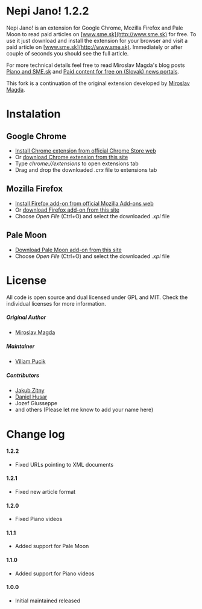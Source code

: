 Nepi Jano! 1.2.2
============

Nepi Jano! is an extension for Google Chrome, Mozilla Firefox and Pale Moon to read paid articles on [www.sme.sk](http://www.sme.sk) for free. To use it just download and install the extension for your browser and visit a paid article on [www.sme.sk](http://www.sme.sk). Immediately or after couple of seconds you should see the full article.

For more technical details feel free to read Miroslav Magda's blog posts [Piano and SME.sk](http://blog.ejci.net/2013/04/21/piano-and-sme-sk/) and [Paid content for free on (Slovak) news portals](http://blog.ejci.net/2013/05/19/paid-content-for-free-on-slovak-news-portals/).

This fork is a continuation of the original extension developed by [Miroslav Magda](https://github.com/ejci/nepi-jano).

# Instalation

## Google Chrome

* [Install Chrome extension from official Chrome Store web](https://chrome.google.com/webstore/detail/nepi-jano/dmiebaglkdeebobffhbomapifjjjjakj)
* Or [download Chrome extension from this site](https://github.com/viliampucik/nepi-jano/raw/master/releases/nepi-jano-1.2.2.crx)
* Type *chrome://extensions* to open extensions tab
* Drag and drop the downloaded *.crx* file to extensions tab

## Mozilla Firefox

* [Install Firefox add-on from official Mozilla Add-ons web](https://addons.mozilla.org/en-US/firefox/addon/nepi-jano/)
* Or [download Firefox add-on from this site](https://github.com/viliampucik/nepi-jano/raw/master/releases/nepi-jano-1.2.2.xpi)
* Choose *Open File* (Ctrl+O) and select the downloaded *.xpi*  file

## Pale Moon

* [Download Pale Moon add-on from this site](https://github.com/viliampucik/nepi-jano/raw/master/releases/nepi-jano-1.2.1.palemoon.xpi)
* Choose *Open File* (Ctrl+O) and select the downloaded *.xpi*  file

# License

All code is open source and dual licensed under GPL and MIT. Check the individual licenses for more information.

##### Original Author
* [Miroslav Magda](http://ejci.net)

##### Maintainer
* [Viliam Pucik](https://github.com/viliampucik)

##### Contributors
* [Jakub Zitny](https://github.com/jakubzitny)
* [Daniel Husar](https://github.com/danielhusar)
* Jozef Giusseppe
* and others (Please let me know to add your name here)

# Change log

#### 1.2.2

* Fixed URLs pointing to XML documents

#### 1.2.1

* Fixed new article format

#### 1.2.0

* Fixed Piano videos

#### 1.1.1

* Added support for Pale Moon

#### 1.1.0

* Added support for Piano videos

#### 1.0.0

* Initial maintained released